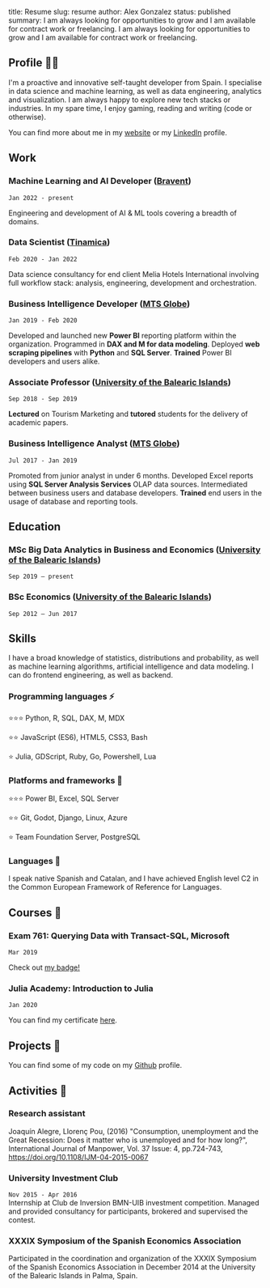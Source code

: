 title: Resume
slug: resume
author: Alex Gonzalez
status: published
summary: I am always looking for opportunities to grow and I am available for contract work or freelancing.
I am always looking for opportunities to grow and I am available for contract work or freelancing.

## Profile 👨‍💻

I'm a proactive and innovative self-taught developer from Spain. I specialise in data science and machine learning, as well as data engineering, analytics and visualization. I am always happy to explore new tech stacks or industries. In my spare time, I enjoy gaming, reading and writing (code or otherwise).

You can find more about me in my [website](https://alexgonzalezc.dev) or my [LinkedIn](https://www.linkedin.com/in/alejandro-gonzalez-a05636127/) profile.

## Work

### Machine Learning and AI Developer ([Bravent](bravent.net))
`Jan 2022 - present`

Engineering and development of AI & ML tools covering a breadth of domains.

### Data Scientist ([Tinamica](tinamica.com))
`Feb 2020 - Jan 2022`

Data science consultancy for end client Melia Hotels International involving full workflow stack: analysis, engineering, development and orchestration.


### Business Intelligence Developer ([MTS Globe](mtsglobe.com))

`Jan 2019 - Feb 2020`

Developed and launched new __Power BI__ reporting platform within the organization. Programmed in __DAX and M for data modeling__. Deployed __web scraping pipelines__ with __Python__ and __SQL Server__. __Trained__ Power BI developers and users alike.

### Associate Professor ([University of the Balearic Islands](uib.eu))

`Sep 2018 - Sep 2019`

__Lectured__ on Tourism Marketing and __tutored__ students for the delivery of academic papers.

### Business Intelligence Analyst ([MTS Globe](mtsglobe.com))
`Jul 2017 - Jan 2019`

Promoted from junior analyst in under 6 months. Developed Excel reports using  __SQL Server Analysis Services__ OLAP data sources. Intermediated between business users and database developers. __Trained__ end users in the usage of database and reporting tools.

## Education

### MSc Big Data Analytics in Business and Economics ([University of the Balearic Islands](uib.eu))
`Sep 2019 – present`

### BSc Economics ([University of the Balearic Islands](uib.eu))

`Sep 2012 – Jun 2017`

## Skills 

I have a broad knowledge of statistics, distributions and probability, as well as machine learning algorithms, artificial intelligence and data modeling. I can do frontend engineering, as well as backend. 

### Programming languages ⚡️  

⭐️⭐️⭐️ Python, R, SQL, DAX, M, MDX

⭐️⭐️ JavaScript (ES6), HTML5, CSS3, Bash

⭐️ Julia, GDScript, Ruby, Go, Powershell, Lua


### Platforms and frameworks 🚀️  

⭐️⭐️⭐️ Power BI, Excel, SQL Server

⭐️⭐️ Git, Godot, Django, Linux, Azure

⭐️ Team Foundation Server, PostgreSQL


### Languages 💬️  

I speak native Spanish and Catalan, and I have achieved English level C2 in the Common European Framework of Reference for Languages. 

## Courses 📜️  

### Exam 761: Querying Data with Transact-SQL, Microsoft
`Mar 2019`

Check out [my badge!](https://www.youracclaim.com/badges/32ace4b4-0d19-4c9a-8724-469d79cd7937/)

### Julia Academy: Introduction to Julia
`Jan 2020`

You can find my certificate [here](../assets/JuliaCertificate_AlexGonzalez.pdf).


## Projects 📂️  

You can find some of my code on my [Github](https://github.com/gonz4lex/) profile.

## Activities 🤘️  

### Research assistant

Joaquín Alegre, Llorenç Pou, (2016) "Consumption, unemployment and the Great Recession: Does it matter who is unemployed and for how long?", International Journal of Manpower, Vol. 37 Issue: 4, pp.724-743, https://doi.org/10.1108/IJM-04-2015-0067 

### University Investment Club  
`Nov 2015 - Apr 2016`    
Internship at Club de Inversion BMN-UIB investment competition. Managed and provided consultancy for participants, brokered and supervised the contest.

### XXXIX Symposium of the Spanish Economics Association  
Participated in the coordination and organization of the XXXIX Symposium of the Spanish Economics Association in December 2014 at the University of the Balearic Islands in Palma, Spain.  
